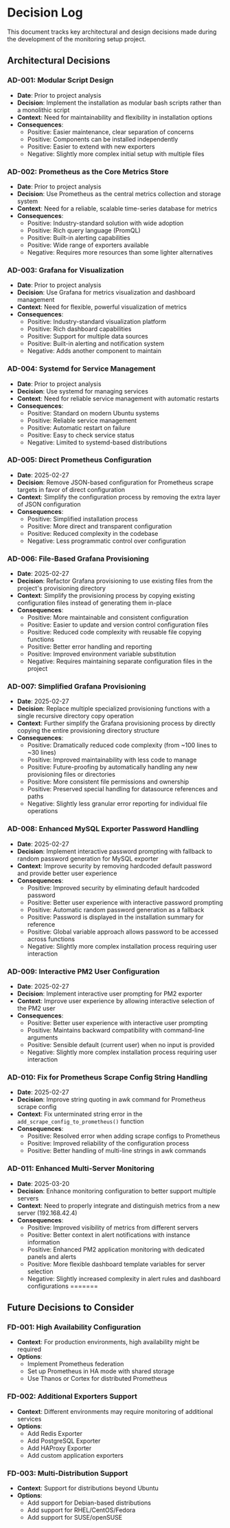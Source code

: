 # Decision Log

This document tracks key architectural and design decisions made during the development of the monitoring setup project.

## Architectural Decisions

### AD-001: Modular Script Design
- **Date**: Prior to project analysis
- **Decision**: Implement the installation as modular bash scripts rather than a monolithic script
- **Context**: Need for maintainability and flexibility in installation options
- **Consequences**:
  - Positive: Easier maintenance, clear separation of concerns
  - Positive: Components can be installed independently
  - Positive: Easier to extend with new exporters
  - Negative: Slightly more complex initial setup with multiple files

### AD-002: Prometheus as the Core Metrics Store
- **Date**: Prior to project analysis
- **Decision**: Use Prometheus as the central metrics collection and storage system
- **Context**: Need for a reliable, scalable time-series database for metrics
- **Consequences**:
  - Positive: Industry-standard solution with wide adoption
  - Positive: Rich query language (PromQL)
  - Positive: Built-in alerting capabilities
  - Positive: Wide range of exporters available
  - Negative: Requires more resources than some lighter alternatives

### AD-003: Grafana for Visualization
- **Date**: Prior to project analysis
- **Decision**: Use Grafana for metrics visualization and dashboard management
- **Context**: Need for flexible, powerful visualization of metrics
- **Consequences**:
  - Positive: Industry-standard visualization platform
  - Positive: Rich dashboard capabilities
  - Positive: Support for multiple data sources
  - Positive: Built-in alerting and notification system
  - Negative: Adds another component to maintain

### AD-004: Systemd for Service Management
- **Date**: Prior to project analysis
- **Decision**: Use systemd for managing services
- **Context**: Need for reliable service management with automatic restarts
- **Consequences**:
  - Positive: Standard on modern Ubuntu systems
  - Positive: Reliable service management
  - Positive: Automatic restart on failure
  - Positive: Easy to check service status
  - Negative: Limited to systemd-based distributions

### AD-005: Direct Prometheus Configuration
- **Date**: 2025-02-27
- **Decision**: Remove JSON-based configuration for Prometheus scrape targets in favor of direct configuration
- **Context**: Simplify the configuration process by removing the extra layer of JSON configuration
- **Consequences**:
  - Positive: Simplified installation process
  - Positive: More direct and transparent configuration
  - Positive: Reduced complexity in the codebase
  - Negative: Less programmatic control over configuration

### AD-006: File-Based Grafana Provisioning
- **Date**: 2025-02-27
- **Decision**: Refactor Grafana provisioning to use existing files from the project's provisioning directory
- **Context**: Simplify the provisioning process by copying existing configuration files instead of generating them in-place
- **Consequences**:
  - Positive: More maintainable and consistent configuration
  - Positive: Easier to update and version control configuration files
  - Positive: Reduced code complexity with reusable file copying functions
  - Positive: Better error handling and reporting
  - Positive: Improved environment variable substitution
  - Negative: Requires maintaining separate configuration files in the project

### AD-007: Simplified Grafana Provisioning
- **Date**: 2025-02-27
- **Decision**: Replace multiple specialized provisioning functions with a single recursive directory copy operation
- **Context**: Further simplify the Grafana provisioning process by directly copying the entire provisioning directory structure
- **Consequences**:
  - Positive: Dramatically reduced code complexity (from ~100 lines to ~30 lines)
  - Positive: Improved maintainability with less code to manage
  - Positive: Future-proofing by automatically handling any new provisioning files or directories
  - Positive: More consistent file permissions and ownership
  - Positive: Preserved special handling for datasource references and paths
  - Negative: Slightly less granular error reporting for individual file operations

### AD-008: Enhanced MySQL Exporter Password Handling
- **Date**: 2025-02-27
- **Decision**: Implement interactive password prompting with fallback to random password generation for MySQL exporter
- **Context**: Improve security by removing hardcoded default password and provide better user experience
- **Consequences**:
  - Positive: Improved security by eliminating default hardcoded password
  - Positive: Better user experience with interactive password prompting
  - Positive: Automatic random password generation as a fallback
  - Positive: Password is displayed in the installation summary for reference
  - Positive: Global variable approach allows password to be accessed across functions
  - Negative: Slightly more complex installation process requiring user interaction

### AD-009: Interactive PM2 User Configuration
- **Date**: 2025-02-27
- **Decision**: Implement interactive user prompting for PM2 exporter
- **Context**: Improve user experience by allowing interactive selection of the PM2 user
- **Consequences**:
  - Positive: Better user experience with interactive user prompting
  - Positive: Maintains backward compatibility with command-line arguments
  - Positive: Sensible default (current user) when no input is provided
  - Negative: Slightly more complex installation process requiring user interaction

### AD-010: Fix for Prometheus Scrape Config String Handling
- **Date**: 2025-02-27
- **Decision**: Improve string quoting in awk command for Prometheus scrape config
- **Context**: Fix unterminated string error in the `add_scrape_config_to_prometheus()` function
- **Consequences**:
  - Positive: Resolved error when adding scrape configs to Prometheus
  - Positive: Improved reliability of the configuration process
  - Positive: Better handling of multi-line strings in awk commands

### AD-011: Enhanced Multi-Server Monitoring
- **Date**: 2025-03-20
- **Decision**: Enhance monitoring configuration to better support multiple servers
- **Context**: Need to properly integrate and distinguish metrics from a new server (192.168.42.4)
- **Consequences**:
  - Positive: Improved visibility of metrics from different servers
  - Positive: Better context in alert notifications with instance information
  - Positive: Enhanced PM2 application monitoring with dedicated panels and alerts
  - Positive: More flexible dashboard template variables for server selection
  - Negative: Slightly increased complexity in alert rules and dashboard configurations
=======

## Future Decisions to Consider

### FD-001: High Availability Configuration
- **Context**: For production environments, high availability might be required
- **Options**:
  - Implement Prometheus federation
  - Set up Prometheus in HA mode with shared storage
  - Use Thanos or Cortex for distributed Prometheus

### FD-002: Additional Exporters Support
- **Context**: Different environments may require monitoring of additional services
- **Options**:
  - Add Redis Exporter
  - Add PostgreSQL Exporter
  - Add HAProxy Exporter
  - Add custom application exporters

### FD-003: Multi-Distribution Support
- **Context**: Support for distributions beyond Ubuntu
- **Options**:
  - Add support for Debian-based distributions
  - Add support for RHEL/CentOS/Fedora
  - Add support for SUSE/openSUSE